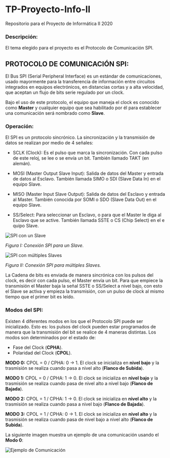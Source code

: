 # TP-Proyecto-Info-II
Repositorio para el Proyecto de Informática II 2020

### Descripción:
El tema elegido para el proyecto es el Protocolo de Comunicación SPI.

## **PROTOCOLO DE COMUNICACIÓN SPI:**

El Bus SPI (Serial Peripheral Interface) es un estándar de comunicaciones, usado mayormente para la transferencia de información entre circuitos integrados en equipos electrónicos, en distancias cortas y a alta velocidad, que aceptan un flujo de bits serie regulado por un clock.

Bajo el uso de este protocolo, el equipo que maneja el clock es conocido como **Master** y cualquier equipo que sea habilitado por él para establecer una comunicación será nombrado como **Slave**.

### **Operación:**

El SPI es un protocolo sincrónico. La sincronización y la transmisión de datos se realizan por medio de 4 señales:

* SCLK (Clock): Es el pulso que marca la sincronización. Con cada pulso de este reloj, se lee o se envía un bit. También llamado TAKT (en alemán).

* MOSI (Master Output Slave Input): Salida de datos del Master y entrada de datos al Esclavo. También llamada SIMO o SDI (Slave Data In) en el equipo Slave.

* MISO (Master Input Slave Output): Salida de datos del Esclavo y entrada al Master. También conocida por SOMI o SDO (Slave Data Out) en el equipo Slave.

* SS/Select: Para seleccionar un Esclavo, o para que el Master le diga al Esclavo que se active. También llamada SSTE o CS (Chip Select) en el e	quipo Slave.

![SPI con un Slave](https://github.com/AleEirea97/TP-Proyecto-Info-II/tree/master/img/SPI_1slave.gif)

*Figura I: Conexión SPI para un Slave.*

![SPI con múltiples Slaves](https://github.com/AleEirea97/TP-Proyecto-Info-II/tree/master/img/SPI_3slave.gif)

*Figura II: Conexión SPI para múltiples Slaves.*

La Cadena de bits es enviada de manera sincrónica con los pulsos del clock, es decir con cada pulso, el Master envía un bit. Para que empiece la transmisión el Master baja la señal SSTE o SS/Select a nivel bajo, con esto el Slave se activa y empieza la transmisión, con un pulso de clock al mismo tiempo que el primer bit es leído.

### **Modos del SPI:**

Existen 4 diferentes modos en los que el Protocolo SPI puede ser inicializado. Esto es: los pulsos del clock pueden estar programados de manera que la transmisión del bit se realice de 4 maneras distintas. Los modos son determinados por el estado de:

* Fase del Clock (**CPHA**).
* Polaridad del Clock (**CPOL**).

**MODO 0:** CPOL = 0 / CPHA: 0 -> 1.
El clock se inicializa en **nivel bajo** y la trasmisión se realiza cuando pasa a nivel alto (**Flanco de Subida**).

**MODO 1:**	CPOL = 0 / CPHA: 1 -> 0.
	El clock se inicializa en **nivel bajo** y la trasmisión se realiza cuando pasa de nivel alto a nivel bajo (**Flanco de Bajada**).

**MODO 2:**	CPOL = 1 / CPHA: 1 -> 0.
	El clock se inicializa en **nivel alto** y la trasmisión se realiza cuando pasa a nivel bajo (**Flanco de Bajada**).

**MODO 3:**	CPOL = 1 / CPHA: 0 -> 1.
	El clock se inicializa en **nivel alto** y la trasmisión se realiza cuando pasa de nivel bajo a nivel alto (**Flanco de Subida**).

  La siguiente imagen muestra un ejemplo de una comunicación usando el **Modo 0**:

  ![Ejemplo de Comunicación](https://github.com/AleEirea97/TP-Proyecto-Info-II/tree/master/img/ej_comm.jpg)
  
